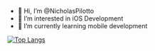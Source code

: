 - 👋 Hi, I’m @NicholasPilotto
- 👀 I’m interested in iOS Development
- 🌱 I’m currently learning mobile development

<!---
NicholasPilotto/NicholasPilotto is a ✨ special ✨ repository because its `README.md` (this file) appears on your GitHub profile.
You can click the Preview link to take a look at your changes.
--->

[![Top Langs](https://github-readme-stats.vercel.app/api/top-langs/?username=NicholasPilotto&layout=compact)](https://github.com/anuraghazra/github-readme-stats)
